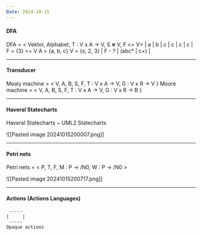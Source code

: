 ```yaml
---
Date: 2024-10-15
---
```

#### DFA
DFA = < Vektor, Alphabet, T : V x A -> V, S **∊** V, F <= V>
| a | b | c | c | c | c |
F = {3} <= V
A = {a, b, c}
V = {s, 2, 3}
| F - ? | (abc* | c+) |

***
#### Transducer 
Mealy machine = < V, A, B, S, F, T : V x A -> V, G : V x R -> V }
Moore machine = < V, A, B, S, F, T : V x A -> V, G : V x R -> B }

***
#### Haveral Statecharts 
Haveral Statecharts ~ UML2 Statecharts 

![[Pasted image 20241015200007.png]]

***
#### Petri nets
Petri nets = < P, T, F, M : P -> /N0, W : P -> /N0 >

![[Pasted image 20241015200717.png]]


***

#### Actions (Actions Languages)

```
 -----
|     | 
 -----
Opaque actions

```



